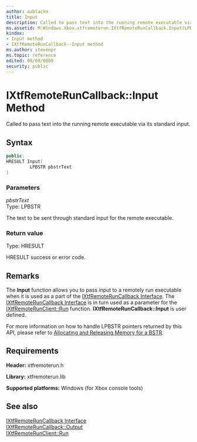 ```yaml
---
author: aablackm
title: Input
description: Called to pass text into the running remote executable via its standard input.
ms.assetid: M:Windows.Xbox.xtfremoterun.IXtfRemoteRunCallback.Input(LPBSTR)
kindex:
- Input method
- IXtfRemoteRunCallback--Input method
ms.author: stevenpr
ms.topic: reference
edited: 00/00/0000
security: public
---
```


# IXtfRemoteRunCallback::Input Method
Called to pass text into the running remote executable via its standard input.


<a id="syntaxSection"></a>  
## Syntax  

```cpp
public:
HRESULT Input(
         LPBSTR pbstrText
)  
```

<a id="ID4EG"></a>

<a id="parametersSection"></a>  
### Parameters  

*pbstrText*  
Type: LPBSTR 

The text to be sent through standard input for the remote executable.

  
<a id="retvalSection"></a> 
### Return value  
Type: HRESULT 

HRESULT success or error code.
  
<a id="remarksSection"></a>  
## Remarks

The **Input** function allows you to pass input to a remotely run executable when it is used as a part of the [IXtfRemoteRunCallback Interface](../interfaces/ixtfremoteruncallback.md). The [IXtfRemoteRunCallback Interface](../interfaces/ixtfremoteruncallback.md) is in turn used as a parameter for the [IXtfRemoteRunClient::Run](../../IXtfRemoteRunClient/methods/ixtfremoterunclient_run.md) function. **IXtfRemoteRunCallback::Input** is user defined.

For more information on how to handle LPBSTR pointers returned by this API, please refer to [Allocating and Releasing Memory for a BSTR](/cpp/atl-mfc-shared/allocating-and-releasing-memory-for-a-bstr?view=vs-2019).

<a id="requirements"></a>
## Requirements  

**Header:** xtfremoterun.h  

**Library:** xtfremoterun.lib  
  
**Supported platforms:** Windows (for Xbox console tools)  
  

## See also

[IXtfRemoteRunCallback Interface](../interfaces/ixtfremoteruncallback.md)  
[IXtfRemoteRunCallback::Output](ixtfremoteruncallback_output.md)  
[IXtfRemoteRunClient::Run](../../IXtfRemoteRunClient/methods/ixtfremoterunclient_run.md)  